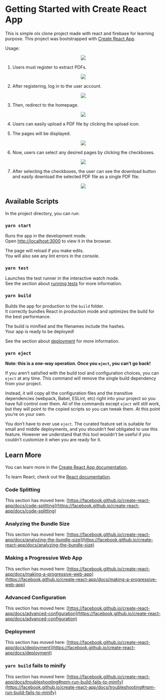 # Getting Started with Create React App

This is simple olx clone project made with react and firebase for learning purpose.
This project was bootstrapped with [Create React App](https://github.com/facebook/create-react-app).



Usage:

<p align="center">
  <img src="https://github.com/ansarworkingspace/olx-clone/assets/136152544/5237943c-5d3a-4486-b165-98bd9b4838a0">
</p>

1. Users must register to extract PDFs.

<p align="center">
  <img src="https://github.com/ansarworkingspace/olx-clone/assets/136152544/58299d6f-bdbd-42bf-8d7d-6e181aa65912">
</p>

2. After registering, log in to the user account.

<p align="center">
  <img src="https://github.com/ansarworkingspace/olx-clone/assets/136152544/2e4d0ea0-6a4c-4d81-b858-7d5a0e66ea09">
</p>

3. Then, redirect to the homepage.

<p align="center">
  <img src="https://github.com/ansarworkingspace/olx-clone/assets/136152544/3098d1b0-9f20-453e-b972-e2d1e31af948">
</p>

4. Users can easily upload a PDF file by clicking the upload icon.

5. The pages will be displayed.

<p align="center">
  <img src="https://github.com/ansarworkingspace/olx-clone/assets/136152544/901d697f-7727-4a03-a246-6093bf4de3b4">
</p>

6. Now, users can select any desired pages by clicking the checkboxes.

<p align="center">
  <img src="https://github.com/ansarworkingspace/olx-clone/assets/136152544/cf106749-42e9-4cce-a6d5-dccc4cace49d">
</p>

7. After selecting the checkboxes, the user can see the download button and easily download the selected PDF file as a single PDF file.

<p align="center">
  <img src="https://github.com/ansarworkingspace/olx-clone/assets/136152544/328b754c-ddbe-4e62-9071-16fac6dfbeea">
</p>








## Available Scripts
In the project directory, you can run:

### `yarn start`

Runs the app in the development mode.\
Open [http://localhost:3000](http://localhost:3000) to view it in the browser.

The page will reload if you make edits.\
You will also see any lint errors in the console.

### `yarn test`

Launches the test runner in the interactive watch mode.\
See the section about [running tests](https://facebook.github.io/create-react-app/docs/running-tests) for more information.

### `yarn build`

Builds the app for production to the `build` folder.\
It correctly bundles React in production mode and optimizes the build for the best performance.

The build is minified and the filenames include the hashes.\
Your app is ready to be deployed!

See the section about [deployment](https://facebook.github.io/create-react-app/docs/deployment) for more information.

### `yarn eject`

**Note: this is a one-way operation. Once you `eject`, you can’t go back!**

If you aren’t satisfied with the build tool and configuration choices, you can `eject` at any time. This command will remove the single build dependency from your project.

Instead, it will copy all the configuration files and the transitive dependencies (webpack, Babel, ESLint, etc) right into your project so you have full control over them. All of the commands except `eject` will still work, but they will point to the copied scripts so you can tweak them. At this point you’re on your own.

You don’t have to ever use `eject`. The curated feature set is suitable for small and middle deployments, and you shouldn’t feel obligated to use this feature. However we understand that this tool wouldn’t be useful if you couldn’t customize it when you are ready for it.

## Learn More

You can learn more in the [Create React App documentation](https://facebook.github.io/create-react-app/docs/getting-started).

To learn React, check out the [React documentation](https://reactjs.org/).

### Code Splitting

This section has moved here: [https://facebook.github.io/create-react-app/docs/code-splitting](https://facebook.github.io/create-react-app/docs/code-splitting)

### Analyzing the Bundle Size

This section has moved here: [https://facebook.github.io/create-react-app/docs/analyzing-the-bundle-size](https://facebook.github.io/create-react-app/docs/analyzing-the-bundle-size)

### Making a Progressive Web App

This section has moved here: [https://facebook.github.io/create-react-app/docs/making-a-progressive-web-app](https://facebook.github.io/create-react-app/docs/making-a-progressive-web-app)

### Advanced Configuration

This section has moved here: [https://facebook.github.io/create-react-app/docs/advanced-configuration](https://facebook.github.io/create-react-app/docs/advanced-configuration)

### Deployment

This section has moved here: [https://facebook.github.io/create-react-app/docs/deployment](https://facebook.github.io/create-react-app/docs/deployment)

### `yarn build` fails to minify

This section has moved here: [https://facebook.github.io/create-react-app/docs/troubleshooting#npm-run-build-fails-to-minify](https://facebook.github.io/create-react-app/docs/troubleshooting#npm-run-build-fails-to-minify)
